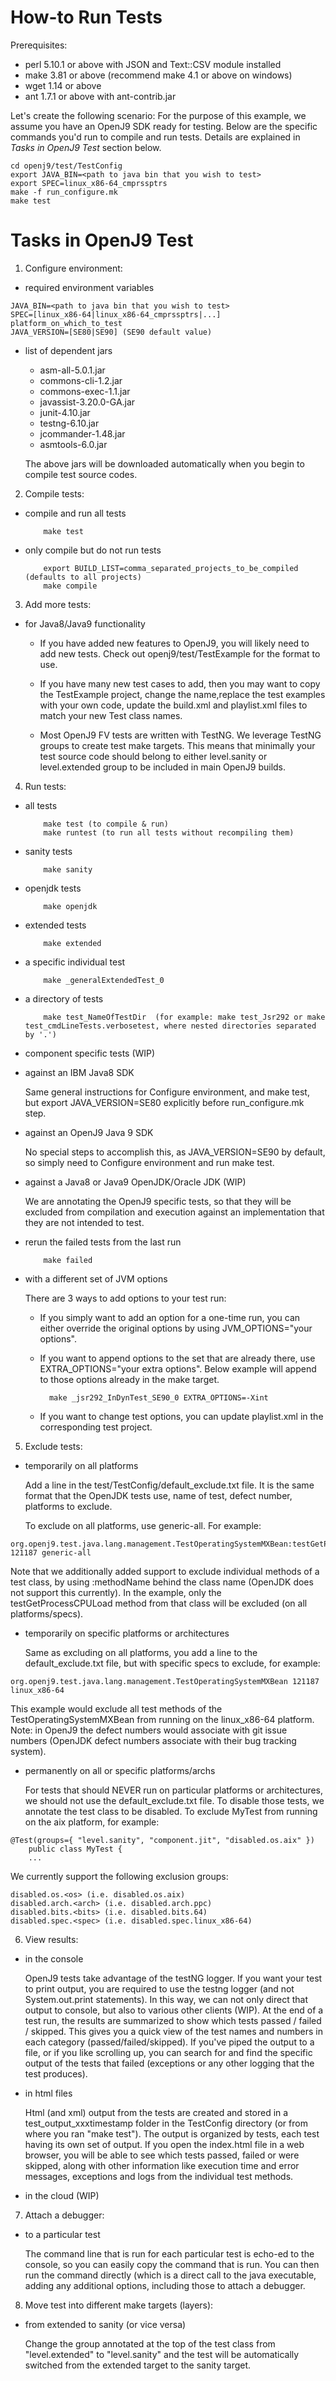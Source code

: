 <!--
Copyright (c) 2016, 2017 IBM Corp. and others

This program and the accompanying materials are made available under
the terms of the Eclipse Public License 2.0 which accompanies this
distribution and is available at https://www.eclipse.org/legal/epl-2.0/
or the Apache License, Version 2.0 which accompanies this distribution and
is available at https://www.apache.org/licenses/LICENSE-2.0.

This Source Code may also be made available under the following
Secondary Licenses when the conditions for such availability set
forth in the Eclipse Public License, v. 2.0 are satisfied: GNU
General Public License, version 2 with the GNU Classpath
Exception [1] and GNU General Public License, version 2 with the
OpenJDK Assembly Exception [2].

[1] https://www.gnu.org/software/classpath/license.html
[2] http://openjdk.java.net/legal/assembly-exception.html

SPDX-License-Identifier: EPL-2.0 OR Apache-2.0
-->

# How-to Run Tests
Prerequisites:

  * perl 5.10.1 or above with JSON and Text::CSV module installed
  * make 3.81 or above (recommend make 4.1 or above on windows)
  * wget 1.14 or above
  * ant 1.7.1 or above with ant-contrib.jar

Let's create the following scenario:
For the purpose of this example, we assume you have an OpenJ9 SDK ready for testing. Below are the specific commands you'd run to compile and run tests. Details are explained in *Tasks in OpenJ9 Test* section below.

```
cd openj9/test/TestConfig
export JAVA_BIN=<path to java bin that you wish to test>
export SPEC=linux_x86-64_cmprssptrs
make -f run_configure.mk
make test
```

# Tasks in OpenJ9 Test
1. Configure environment:
* required environment variables
```
JAVA_BIN=<path to java bin that you wish to test>
SPEC=[linux_x86-64|linux_x86-64_cmprssptrs|...] platform_on_which_to_test
JAVA_VERSION=[SE80|SE90] (SE90 default value)
```
  * list of dependent jars

	* asm-all-5.0.1.jar
	* commons-cli-1.2.jar
	* commons-exec-1.1.jar
	* javassist-3.20.0-GA.jar
	* junit-4.10.jar
	* testng-6.10.jar
	* jcommander-1.48.jar
	* asmtools-6.0.jar

	The above jars will be downloaded automatically when you begin to compile test source codes.

2. Compile tests:
  * compile and run all tests

            make test
  * only compile but do not run tests

            export BUILD_LIST=comma_separated_projects_to_be_compiled (defaults to all projects)
            make compile

3. Add more tests:
  * for Java8/Java9 functionality

	- If you have added new features to OpenJ9, you will likely need to add new tests. Check out openj9/test/TestExample for the format to use.

	- If you have many new test cases to add, then you may want to copy the TestExample project, change the name,replace the test examples with your own code, update the build.xml and playlist.xml files to match your new Test class names.

	- Most OpenJ9 FV tests are written with TestNG.  We leverage TestNG groups to create test make targets. This means that minimally your test source code should belong to either level.sanity or level.extended group to be included in main OpenJ9 builds.

4. Run tests:
  * all tests

            make test (to compile & run)
            make runtest (to run all tests without recompiling them)
  * sanity tests

            make sanity
  * openjdk tests

            make openjdk
  * extended tests

            make extended
  * a specific individual test

            make _generalExtendedTest_0
  * a directory of tests

            make test_NameOfTestDir  (for example: make test_Jsr292 or make test_cmdLineTests.verbosetest, where nested directories separated by '.')
  * component specific tests (WIP)
  * against an IBM Java8 SDK

	Same general instructions for Configure environment, and make test, but export JAVA_VERSION=SE80 explicitly before run_configure.mk step.
  * against an OpenJ9 Java 9 SDK

	No special steps to accomplish this, as JAVA_VERSION=SE90 by default, so simply need to Configure environment and run make test.
  * against a Java8 or Java9 OpenJDK/Oracle JDK (WIP)

	We are annotating the OpenJ9 specific tests, so that they will be excluded from compilation and execution against an implementation that they are not intended to test.
  * rerun the failed tests from the last run

            make failed
  * with a different set of JVM options

	There are 3 ways to add options to your test run:

	- If you simply want to add an option for a one-time run, you can either override the original options by using JVM_OPTIONS="your options".
	- If you want to append options to the set that are already there, use EXTRA_OPTIONS="your extra options". Below example will append to those options already in the make target.

            make _jsr292_InDynTest_SE90_0 EXTRA_OPTIONS=-Xint
	- If you want to change test options, you can update playlist.xml in the corresponding test project.
5. Exclude tests:
  * temporarily on all platforms

    Add a line in the test/TestConfig/default_exclude.txt file. It is the same format that the OpenJDK tests use, name of test, defect number, platforms to exclude.

    To exclude on all platforms, use generic-all.  For example:

```
org.openj9.test.java.lang.management.TestOperatingSystemMXBean:testGetProcessCPULoad 121187 generic-all
```

Note that we additionally added support to exclude individual methods of a test class, by using :methodName behind the class name (OpenJDK does not support this currently). In the example, only the testGetProcessCPULoad method from that class will be excluded (on all platforms/specs).
  * temporarily on specific platforms or architectures

    Same as excluding on all platforms, you add a line to the default_exclude.txt file, but with specific specs to exclude, for example:
```
org.openj9.test.java.lang.management.TestOperatingSystemMXBean 121187 linux_x86-64
```
This example would exclude all test methods of the TestOperatingSystemMXBean from running on the linux_x86-64 platform.
Note: in OpenJ9 the defect numbers would associate with git issue numbers (OpenJDK defect numbers associate with their bug tracking system).
  * permanently on all or specific platforms/archs

    For tests that should NEVER run on particular platforms or architectures, we should not use the default_exclude.txt file. To disable those tests, we annotate the test class to be disabled. To exclude MyTest from running on the aix platform, for example:
```
@Test(groups={ "level.sanity", "component.jit", "disabled.os.aix" })
	public class MyTest {
	...
```
We currently support the following exclusion groups:
```
disabled.os.<os> (i.e. disabled.os.aix)
disabled.arch.<arch> (i.e. disabled.arch.ppc)
disabled.bits.<bits> (i.e. disabled.bits.64)
disabled.spec.<spec> (i.e. disabled.spec.linux_x86-64)
```
6. View results:
  * in the console

    OpenJ9 tests take advantage of the testNG logger.
    If you want your test to print output, you are required to use the testng logger (and not System.out.print statements). In this way, we can not only direct that output to console, but also to various other clients (WIP).  At the end of a test run, the results are summarized to show which tests passed / failed / skipped.  This gives you a quick view of the test names and numbers in each category (passed/failed/skipped).  If you've piped the output to a file, or if you like scrolling up, you can search for and find the specific output of the tests that failed (exceptions or any other logging that the test produces).
  * in html files

    Html (and xml) output from the tests are created and stored in a test_output_xxxtimestamp folder in the TestConfig directory (or from where you ran "make test").  The output is organized by tests, each test having its own set of output.  If you open the index.html file in a web browser, you will be able to see which tests passed, failed or were skipped, along with other information like execution time and error messages, exceptions and logs from the individual test methods.
  * in the cloud (WIP)
7. Attach a debugger:
  * to a particular test

    The command line that is run for each particular test is echo-ed to the console, so you can easily copy the command that is run.
    You can then run the command directly (which is a direct call to the java executable, adding any additional options, including those to attach a debugger.
8. Move test into different make targets (layers):
  * from extended to sanity (or vice versa)

    Change the group annotated at the top of the test class from "level.extended" to "level.sanity" and the test will be automatically switched from the extended target to the sanity target.

